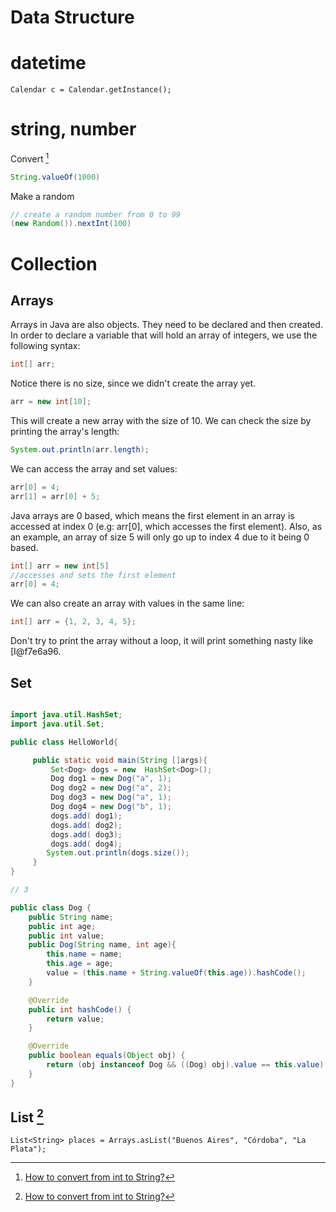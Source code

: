 # Data Structure

# datetime

```
Calendar c = Calendar.getInstance();
```

# string, number

Convert [^1]

```java
String.valueOf(1000)
```

Make a random

```java
// create a random number from 0 to 99
(new Random()).nextInt(100)
```

[^1]: [How to convert from int to String?](http://stackoverflow.com/questions/4105331/how-to-convert-from-int-to-string)

# Collection

## Arrays

Arrays in Java are also objects. They need to be declared and then created. In order to declare a variable that will hold an array of integers, we use the following syntax:

```java
int[] arr;
```

Notice there is no size, since we didn't create the array yet.

```java
arr = new int[10];
```

This will create a new array with the size of 10. We can check the size by printing the array's length:

```java
System.out.println(arr.length);
```

We can access the array and set values:

```java
arr[0] = 4;
arr[1] = arr[0] + 5;
```

Java arrays are 0 based, which means the first element in an array is accessed at index 0 (e.g: arr[0], which accesses the first element). Also, as an example, an array of size 5 will only go up to index 4 due to it being 0 based.

```java
int[] arr = new int[5]
//accesses and sets the first element
arr[0] = 4;
```

We can also create an array with values in the same line:

```java
int[] arr = {1, 2, 3, 4, 5};
```

Don't try to print the array without a loop, it will print something nasty like [I@f7e6a96.

## Set

```java

import java.util.HashSet;
import java.util.Set;

public class HelloWorld{

     public static void main(String []args){
         Set<Dog> dogs = new  HashSet<Dog>();
         Dog dog1 = new Dog("a", 1);
         Dog dog2 = new Dog("a", 2);
         Dog dog3 = new Dog("a", 1);
         Dog dog4 = new Dog("b", 1);
         dogs.add( dog1);
         dogs.add( dog2);
         dogs.add( dog3);
         dogs.add( dog4);
        System.out.println(dogs.size());
     }
}

// 3
```

```java
public class Dog {
    public String name;
    public int age;
    public int value;
    public Dog(String name, int age){
        this.name = name;
        this.age = age;
        value = (this.name + String.valueOf(this.age)).hashCode();
    }

    @Override
    public int hashCode() {
        return value;
    }

    @Override
    public boolean equals(Object obj) {
        return (obj instanceof Dog && ((Dog) obj).value == this.value);
    }
}
```

## List [^1]

```
List<String> places = Arrays.asList("Buenos Aires", "Córdoba", "La Plata");
```

[^1]: [Initialization of an ArrayList in one line](http://stackoverflow.com/questions/1005073/initialization-of-an-arraylist-in-one-line)

